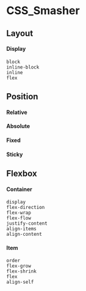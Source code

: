 # CSS_Smasher

## Layout

#### Display
```
block
inline-block
inline
flex
```

## Position

#### Relative
#### Absolute
#### Fixed
#### Sticky

## Flexbox

#### Container
```
display
flex-direction 
flex-wrap
flex-flow
justify-content
align-items
align-content
```
#### Item
```
order
flex-grow
flex-shrink
flex
align-self
```
